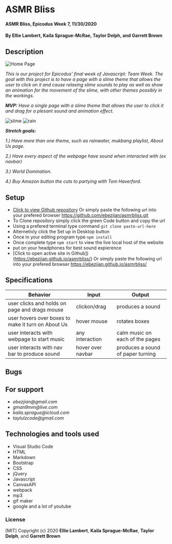 # **ASMR Bliss**

#### ASMR Bliss, Epicodus Week 7, 11/30/2020

#### **By Ellie Lambert**, **Kaila Sprague-McRae**, **Taylor Delph**, and **Garrett Brown**

## Description

<p align="center">

![Home Page](https://media.giphy.com/media/htTOGrkU6FpYbW4LqS/giphy.gif)

</p>

_This is our project for Epicodus' final week of Javascript: Team Week. The goal with this project is to have a page with a slime theme that allows the user to click on it and cause relaxing slime sounds to play as well as show an animation for the movement of the slime, with other themes possibly in the workings._

_**MVP:** Have a single page with a slime theme that allows the user to click it and drag for a plesant sound and animation effect._

![slime](https://media.giphy.com/media/APZHwaaobTPjq2peE7/giphy.gif#center)
![rain](https://media.giphy.com/media/8PPf79gZnBcklns5DM/giphy.gif#center)

**_Stretch goals:_**

_1.) Have more than one theme, such as rainwater, mukbang playlist, About Us page._

_2.) Have every aspect of the webpage have sound when interacted with (ex navbar)_

_3.) World Domination._

_4.) Buy Amazon button the cuts to partying with Tom Haverford._

## Setup

- [Click to view Github repository](https://github.com/ebezjian/asmrbliss.git) Or simply paste the following url into your prefered browser https://github.com/ebezjian/asmrbliss.git
- To Clone repository simply click the green Code button and copy the url
- Using a prefered terminal type command `git clone paste-url-here`
- Alternetivly click the Set up in Desktop button
- Once in your editing program type `npm install`
- Once complete type `npm start` to view the live local host of the website
- put on your headphones for best sound expierence
- [Click to open active site in Github]) (https://ebezjian.github.io/asmrbliss/) Or simply paste the following url into your prefered browser https://ebezjian.github.io/asmrbliss/

## Specifications

| Behavior                                           | Input             | Output                            |
| -------------------------------------------------- | ----------------- | --------------------------------- |
| user clicks and holds on page and drags mouse      | clickon/drag      | produces a sound                  |
| user hovers over boxes to make it turn on About Us | hover mouse       | rotates boxes                     |
| user interacts with webpage to start music         | any interaction   | calm music on each of the pages   |
| user interacts with nav bar to produce sound       | hover over navbar | produces a sound of paper turning |

## Bugs

## For support

- _ebezjian@gmail.com_
- _gman9mm@live.com_
- _kaila.sprague@icloud.com_
- _taylulzcode@gmail.com_

## Technologies and tools used

- Visual Studio Code
- HTML
- Markdown
- Bootstrap
- CSS
- jQuery
- Javascript
- CanvasAPI
- webpack
- mp3
- gif maker
- google and a lot of youtube

### License

[MIT] Copyright (c) 2020 **Ellie Lambert**, **Kaila Sprague-McRae**, **Taylor Delph**, and **Garrett Brown**
